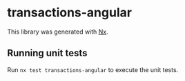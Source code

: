 # transactions-angular

This library was generated with [Nx](https://nx.dev).

## Running unit tests

Run `nx test transactions-angular` to execute the unit tests.
